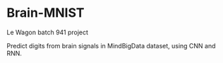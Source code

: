 # Brain-MNIST
Le Wagon batch 941 project

Predict digits from brain signals in MindBigData dataset, using CNN and RNN.
